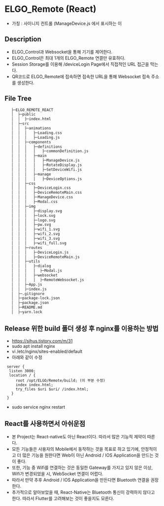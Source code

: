 # ELGO_Remote (React)
 - 가칭 : 사이니지 컨트롤 (ManageDevice.js 에서 표시하는 이
## Description
  * ELGO_Control과 Websocket을 통해 기기를 제어한다.
  * ELGO_Control은 최대 1개의 ELGO_Remote 연결만 유효하다.
  * Session Storage를 이용해 /deviceLogin Page에서 직접적인 URL 접근을 막는다.
  * QR코드로 ELGO_Remote에 접속하면 접속한 URL을 통해 Websocket 접속 주소를 생성한다.

## File Tree
 ```bash
    ├─ELGO_REMOTE_REACT
    │  ├─public
    │  │  ├─index.html
    │  ├─src
    │  │  ├─animations
    │  │  │   ├─Loading.css
    │  │  │   ├─Loading.js
    │  │  ├─components
    │  │  │   ├─definitions
    │  │  │   │   ├─commonDefinition.js
    │  │  │   ├─main
    │  │  │   │   ├─ManageDevice.js
    │  │  │   │   ├─RotateDisplay.js
    │  │  │   │   ├─SetDeviceWifi.js
    │  │  │   ├─manage
    │  │  │   │   ├─DeviceOptions.js
    │  │  ├─css
    │  │  │   ├─DeviceLogin.css
    │  │  │   ├─DeviceRemoteMain.css
    │  │  │   ├─ManageDevice.css
    │  │  │   ├─Modal.css
    │  │  ├─img
    │  │  │   ├─display.svg
    │  │  │   ├─lock.svg
    │  │  │   ├─logo.svg
    │  │  │   ├─pw.svg
    │  │  │   ├─wifi_1.svg
    │  │  │   ├─wifi_2.svg
    │  │  │   ├─wifi_3.svg
    │  │  │   ├─wifi_full.svg
    │  │  ├─routes
    │  │  │   ├─DeviceLogin.js
    │  │  │   ├─DeviceRemoteMain.js
    │  │  ├─utils
    │  │  │   ├─dialog
    │  │  │   │  ├─Modal.js
    │  │  │   ├─websocket
    │  │  │   │  ├─RemoteWebsocket.js
    │  │  ├─App.js
    │  │  ├─index.js
    │  ├─.gitignore
    │  ├─package-lock.json
    │  ├─package.json
    │  ├─README.md
    │  ├─yarn.lock
```

## Release 위한 build 폴더 생성 후 nginx를 이용하는 방법
 * https://sihus.tistory.com/m/31
 * sudo apt install nginx
 * vi /etc/nginx/sites-enabled/default
 * 아래와 같이 수정
 ```
  server {
   listen 3000;
   location / {
      root /opt/ELGO/Remote/build; (이 부분 수정)
      index index.html;
      try_files $uri $uri/ /index.html;
    }
  }
 ```
 * sudo service nginx restart

## React를 사용하면서 아쉬운점
 * 본 Project는 React-native도 아닌 React이다. 따라서 많은 기능적 제약이 따른다.
 * 모든 기능들은 사용자의 Mobile에서 동작하는 것을 목표로 하고 있기에, 안정적이고 더 많은 기능을 원한다면 Web이 아닌 Android / IOS Application을 만드는 것이 좋다.
 * 또한, 기능 중 Wifi를 연결하는 것은 동일한 Gateway를 가지고 있지 않은 이상, Wifi가 변경되었을 시, WebSocket 연결이 어렵다.
 * 따라서 만약 추후 Android / IOS Application을 만든다면 Bluetooth 연결을 권장한다.
 * 추가적으로 알아보았을 때, React-Native는 Bluetooth 통신이 강력하지 않다고 한다. 따라서 Flutter를 고려해보는 것이 좋을지도 모른다.
